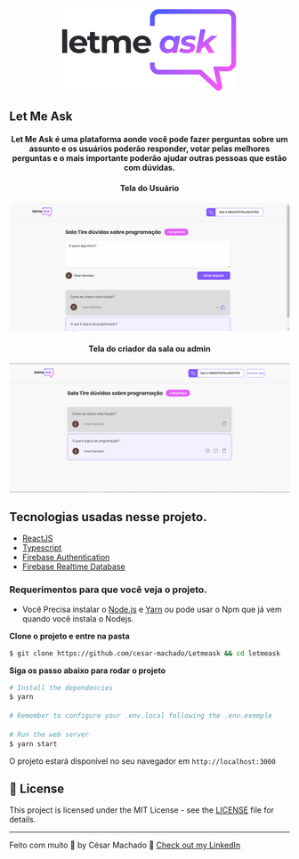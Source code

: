 <div align="center">
  <img src="./src/assets/images/logo.svg" alt="Let Me Ask logo">
</div>

## Let Me Ask

<h4 align="center">
  Let Me Ask é uma plataforma aonde você pode fazer perguntas sobre um assunto e os usuários poderão responder, votar pelas melhores perguntas e o mais importante poderão ajudar outras pessoas que estão com dúvidas.
</h4>

<h4 align="center"> Tela do Usuário</h4>

<img src=".github/TelaUsuario.png" alt="Tela do usuario">

<h4 align="center"> Tela do criador da sala ou admin</h4>

<img src=".github/TelaAdmin.png" alt="tela do admin">

## Tecnologias usadas nesse projeto.

- [ReactJS](https://reactjs.org/)
- [Typescript](https://www.typescriptlang.org/)
- [Firebase Authentication](https://firebase.google.com/products/auth)
- [Firebase Realtime Database](https://firebase.google.com/products/realtime-database)

### Requerimentos para que você veja o projeto.

- Você Precisa instalar o [Node.js](https://nodejs.org/en/download/) e [Yarn](https://yarnpkg.com/) ou pode usar o Npm que já vem quando você instala o Nodejs.

**Clone o projeto e entre na pasta**

```bash
$ git clone https://github.com/cesar-machado/Letmeask && cd letmeask
```

**Siga os passo abaixo para rodar o projeto**

```bash
# Install the dependencies
$ yarn

# Remember to configure your .env.local following the .env.exemple

# Run the web server
$ yarn start
```

O projeto estará disponível no seu navegador em `http://localhost:3000`

## 📝 License

This project is licensed under the MIT License - see the [LICENSE](LICENSE) file for details.

---

Feito com muito 💜 by César Machado 👋 [Check out my LinkedIn](https://www.linkedin.com/in/cesar-mach/)
